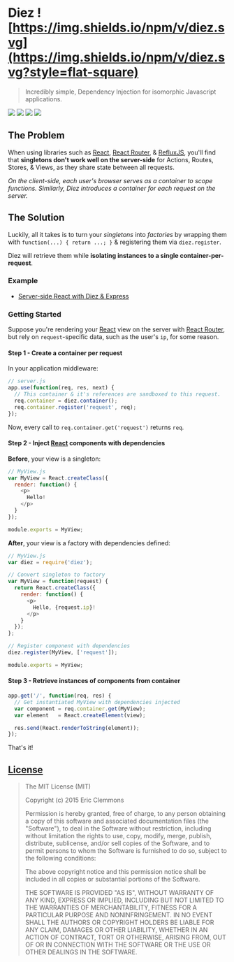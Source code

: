 # Diez ![https://img.shields.io/npm/v/diez.svg](https://img.shields.io/npm/v/diez.svg?style=flat-square)

> Incredibly simple, Dependency Injection for isomorphic Javascript applications.

[![](https://img.shields.io/github/issues-raw/ericclemmons/diez.svg?style=flat-square)](https://github.com/ericclemmons/diez/issues)
[![](https://img.shields.io/travis/ericclemmons/diez/master.svg?style=flat-square)](https://travis-ci.org/ericclemmons/diez)
[![](https://img.shields.io/david/ericclemmons/diez.svg?style=flat-square)](https://david-dm.org/ericclemmons/diez#info=dependencies)
[![](https://img.shields.io/david/dev/ericclemmons/diez.svg?style=flat-square)](https://david-dm.org/ericclemmons/diez#info=devDependencies)


## The Problem

When using libraries such as [React][1], [React Router][2], & [RefluxJS][3],
you'll find that **singletons don't work well on the server-side**
for Actions, Routes, Stores, & Views, as they share state between all requests.

_On the client-side, each user's browser serves as a container to scope
functions.  Similarly, Diez introduces a container for each request on the server._


## The Solution

Luckily, all it takes is to turn your _singletons_ into _factories_ by wrapping
them with `function(...) { return ...; }` & registering them via `diez.register`.

Diez will retrieve them while **isolating instances to a single container-per-request**.


### Example

- [Server-side React with Diez & Express][4]


### Getting Started

Suppose you're rendering your [React][1] view on the server with [React Router][2],
but rely on `request`-specific data, such as the user's `ip`, for some reason.


#### Step 1 - Create a container per request

In your application middleware:

```javascript
// server.js
app.use(function(req, res, next) {
  // This container & it's references are sandboxed to this request.
  req.container = diez.container();
  req.container.register('request', req);
});
```

Now, every call to `req.container.get('request')` returns `req`.


#### Step 2 - Inject [React][1] components with dependencies

**Before**, your view is a singleton:

```javascript
// MyView.js
var MyView = React.createClass({
  render: function() {
    <p>
      Hello!
    </p>
  }
});

module.exports = MyView;
```

**After**, your view is a factory with dependencies defined:

```javascript
// MyView.js
var diez = require('diez');

// Convert singleton to factory
var MyView = function(request) {
  return React.createClass({
    render: function() {
      <p>
        Hello, {request.ip}!
      </p>
    }
  });
};

// Register component with dependencies
diez.register(MyView, ['request']);

module.exports = MyView;
```


#### Step 3 - Retrieve instances of components from container

```javascript
app.get('/', function(req, res) {
  // Get instantiated MyView with dependencies injected
  var component = req.container.get(MyView);
  var element   = React.createElement(view);

  res.send(React.renderToString(element));
});
```

That's it!

## [License][5]

> The MIT License (MIT)
>
> Copyright (c) 2015 Eric Clemmons
>
> Permission is hereby granted, free of charge, to any person obtaining a copy
> of this software and associated documentation files (the "Software"), to deal
> in the Software without restriction, including without limitation the rights
> to use, copy, modify, merge, publish, distribute, sublicense, and/or sell
> copies of the Software, and to permit persons to whom the Software is
> furnished to do so, subject to the following conditions:
>
> The above copyright notice and this permission notice shall be included in all
> copies or substantial portions of the Software.
>
> THE SOFTWARE IS PROVIDED "AS IS", WITHOUT WARRANTY OF ANY KIND, EXPRESS OR
> IMPLIED, INCLUDING BUT NOT LIMITED TO THE WARRANTIES OF MERCHANTABILITY,
> FITNESS FOR A PARTICULAR PURPOSE AND NONINFRINGEMENT. IN NO EVENT SHALL THE
> AUTHORS OR COPYRIGHT HOLDERS BE LIABLE FOR ANY CLAIM, DAMAGES OR OTHER
> LIABILITY, WHETHER IN AN ACTION OF CONTRACT, TORT OR OTHERWISE, ARISING FROM,
> OUT OF OR IN CONNECTION WITH THE SOFTWARE OR THE USE OR OTHER DEALINGS IN THE
> SOFTWARE.


[1]: http://facebook.github.io/react/
[2]: https://github.com/rackt/react-router
[3]: https://github.com/spoike/refluxjs/
[4]: https://github.com/ericclemmons/diez/tree/master/examples/express
[5]: https://github.com/ericclemmons/diez/blob/master/LICENSE
